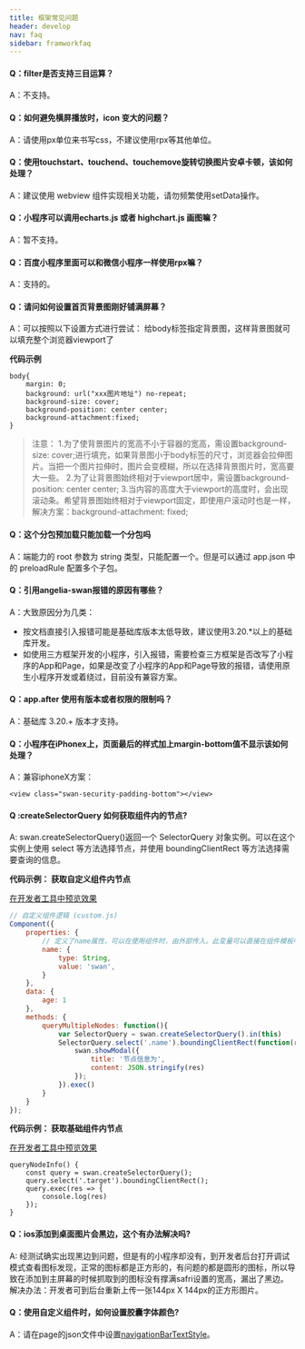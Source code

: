 ```yaml
---
title: 框架常见问题
header: develop
nav: faq
sidebar: framworkfaq
---
```

 

#### Q：filter是否支持三目运算？

A：不支持。

#### Q：如何避免横屏播放时，icon 变大的问题？

A：请使用px单位来书写css，不建议使用rpx等其他单位。

#### Q：使用touchstart、touchend、touchemove旋转切换图片安卓卡顿，该如何处理？

A：建议使用 webview 组件实现相关功能，请勿频繁使用setData操作。

#### Q：小程序可以调用echarts.js 或者 highchart.js 画图嘛？

A：暂不支持。

####  Q：百度小程序里面可以和微信小程序一样使用rpx嘛？

A：支持的。

####  Q：请问如何设置首页背景图刚好铺满屏幕？

A：可以按照以下设置方式进行尝试：
	给body标签指定背景图，这样背景图就可以填充整个浏览器viewport了

**代码示例**
```
body{
	margin: 0; 
	background: url("xxx图片地址") no-repeat;
	background-size: cover;
	background-position: center center;
	background-attachment:fixed;
}
```
>注意：
1.为了使背景图片的宽高不小于容器的宽高，需设置background-size: cover;进行填充，如果背景图小于body标签的尺寸，浏览器会拉伸图片。当把一个图片拉伸时，图片会变模糊，所以在选择背景图片时，宽高要大一些。
2.为了让背景图始终相对于viewport居中，需设置background-position: center center;
3.当内容的高度大于viewport的高度时，会出现滚动条。希望背景图始终相对于viewport固定，即使用户滚动时也是一样，解决方案：background-attachment: fixed;

#### Q：这个分包预加载只能加载一个分包吗

A：端能力的 root 参数为 string 类型，只能配置一个。但是可以通过 app.json 中的 preloadRule 配置多个子包。

#### Q：引用angelia-swan报错的原因有哪些？

A：大致原因分为几类：
* 按文档直接引入报错可能是基础库版本太低导致，建议使用3.20.*以上的基础库开发。
* 如使用三方框架开发的小程序，引入报错，需要检查三方框架是否改写了小程序的App和Page，如果是改变了小程序的App和Page导致的报错，请使用原生小程序开发或着绕过，目前没有兼容方案。

#### Q：app.after 使用有版本或者权限的限制吗？

A：基础库 3.20.+ 版本才支持。

#### Q：小程序在iPhonex上，页面最后的样式加上margin-bottom值不显示该如何处理？

A：兼容iphoneX方案：
```
<view class="swan-security-padding-bottom"></view>
```
#### Q :createSelectorQuery 如何获取组件内的节点?

A: swan.createSelectorQuery()返回一个 SelectorQuery 对象实例。可以在这个实例上使用 select 等方法选择节点，并使用 boundingClientRect 等方法选择需要查询的信息。

**代码示例： 获取自定义组件内节点**

<a href="swanide://fragment/89bb87e51057a582a1b9a8826ce393f31575004072494" title="在开发者工具中预览效果" target="_self">在开发者工具中预览效果</a>

```js
// 自定义组件逻辑 (custom.js)
Component({
    properties: {
        // 定义了name属性，可以在使用组件时，由外部传入。此变量可以直接在组件模板中使用
        name: {
            type: String,
            value: 'swan',
        }
    },
    data: {
        age: 1
    },
    methods: {
        queryMultipleNodes: function(){
            var SelectorQuery = swan.createSelectorQuery().in(this)
            SelectorQuery.select('.name').boundingClientRect(function(res){
                swan.showModal({
                    title: '节点信息为',
                    content: JSON.stringify(res)
                });
            }).exec()
        }
    }
});
```

**代码示例： 获取基础组件内节点**

<a href="swanide://fragment/901cdf4f9fc00ea28be314ec7f645e1b1576054968984" title="在开发者工具中预览效果" target="_self">在开发者工具中预览效果</a>

```
queryNodeInfo() {
	const query = swan.createSelectorQuery();
	query.select('.target').boundingClientRect();
	query.exec(res => {
		console.log(res)
	});
}
```


#### Q：ios添加到桌面图片会黑边，这个有办法解决吗?

A: 经测试确实出现黑边到问题，但是有的小程序却没有，到开发者后台打开调试模式查看图标发现，正常的图标都是正方形的，有问题的都是圆形的图标，所以导致在添加到主屏幕的时候抓取到的图标没有撑满safri设置的宽高，漏出了黑边。
解决办法：开发者可到后台重新上传一张144px X 144px的正方形图片。

#### Q：使用自定义组件时，如何设置胶囊字体颜色?

A：请在page的json文件中设置[navigationBarTextStyle](https://smartprogram.baidu.com/docs/develop/tutorial/devjson/)。